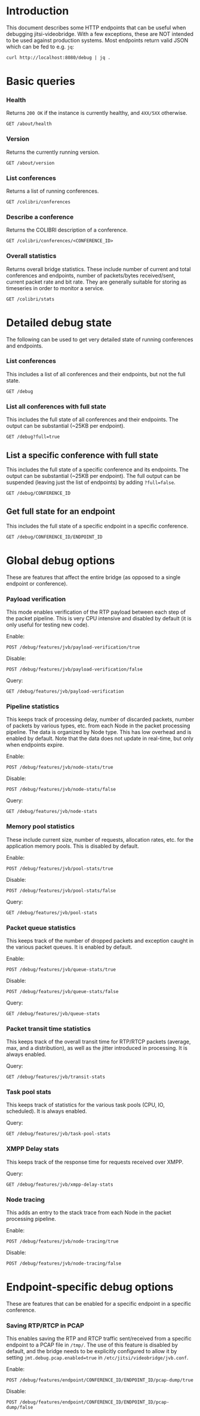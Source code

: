 # Introduction

This document describes some HTTP endpoints that can be useful when debugging jitsi-videobridge. With a few exceptions,
these are NOT intended to be used against production systems. Most endpoints return valid JSON which can be fed to e.g. `jq`:
```
curl http://localhost:8080/debug | jq .
```

# Basic queries

### Health
Returns `200 OK` if the instance is currently healthy, and `4XX/5XX` otherwise.
```
GET /about/health
```

### Version
Returns the currently running version.
```
GET /about/version
```

### List conferences
Returns a list of running conferences.
```
GET /colibri/conferences
```

### Describe a conference
Returns the COLIBRI description of a conference.
```
GET /colibri/conferences/<CONFERENCE_ID>
```

### Overall statistics
Returns overall bridge statistics. These include number of current and total conferences and endpoints, number of packets/bytes received/sent, current packet rate and bit rate. They are generally suitable for storing as timeseries in order to monitor a service.
```
GET /colibri/stats
```


# Detailed debug state
The following can be used to get very detailed state of running conferences and endpoints.

### List conferences
This includes a list of all conferences and their endpoints, but not the full state.
```
GET /debug
```

### List all conferences with full state
This includes the full state of all conferences and their endpoints. The output can be substantial (~25KB per endpoint).
```
GET /debug?full=true
```

## List a specific conference with full state
This includes the full state of a specific conference and its endpoints. The output can be substantial (~25KB per endpoint).
The full output can be suspended (leaving just the list of endpoints) by adding `?full=false`.
```
GET /debug/CONFERENCE_ID
```

## Get full state for an endpoint
This includes the full state of a specific endpoint in a specific conference.
```
GET /debug/CONFERENCE_ID/ENDPOINT_ID
```


# Global debug options
These are features that affect the entire bridge (as opposed to a single endpoint or conference).

### Payload verification
This mode enables verification of the RTP payload between each step of the packet pipeline.
This is very CPU intensive and disabled by default (it is only useful for testing new code).

Enable:
```
POST /debug/features/jvb/payload-verification/true
```

Disable:
```
POST /debug/features/jvb/payload-verification/false
```

Query:
```
GET /debug/features/jvb/payload-verification
```

### Pipeline statistics
This keeps track of processing delay, number of discarded packets,
number of packets by various types, etc. from each Node in the packet
processing pipeline. The data is organized by Node type. This has low overhead
and is enabled by default. Note that the data does not update in real-time, but
only when endpoints expire.

Enable:
```
POST /debug/features/jvb/node-stats/true
```

Disable:
```
POST /debug/features/jvb/node-stats/false
```
Query:
```
GET /debug/features/jvb/node-stats
```

### Memory pool statistics
These include current size, number of requests, allocation rates, etc. for the application memory pools. This is disabled by default.

Enable:
```
POST /debug/features/jvb/pool-stats/true
```

Disable:
```
POST /debug/features/jvb/pool-stats/false
```
Query:
```
GET /debug/features/jvb/pool-stats
```

### Packet queue statistics
This keeps track of the number of dropped packets and exception caught in the
various packet queues. It is enabled by default.

Enable:
```
POST /debug/features/jvb/queue-stats/true
```

Disable:
```
POST /debug/features/jvb/queue-stats/false
```

Query:
```
GET /debug/features/jvb/queue-stats
```

### Packet transit time statistics
This keeps track of the overall transit time for RTP/RTCP packets (average,
max, and a distribution), as well as the jitter introduced in processing. It
is always enabled.

Query:
```
GET /debug/features/jvb/transit-stats
```

### Task pool stats
This keeps track of statistics for the various task pools (CPU, IO, scheduled).
It is always enabled.

Query:
```
GET /debug/features/jvb/task-pool-stats
```

### XMPP Delay stats
This keeps track of the response time for requests received over XMPP.

Query:
```
GET /debug/features/jvb/xmpp-delay-stats
```

### Node tracing
This adds an entry to the stack trace from each Node in the packet processing pipeline.

Enable:
```
POST /debug/features/jvb/node-tracing/true
```

Disable:
```
POST /debug/features/jvb/node-tracing/false
```

# Endpoint-specific debug options
These are features that can be enabled for a specific endpoint in a specific conference.

### Saving RTP/RTCP in PCAP
This enables saving the RTP and RTCP traffic sent/received from a specific endpoint to a PCAP file in `/tmp/`.
The use of this feature is disabled by default, and the bridge needs to be explicitly configured to
allow it by setting `jmt.debug.pcap.enabled=true` in `/etc/jitsi/videobridge/jvb.conf`.

Enable:
```
POST /debug/features/endpoint/CONFERENCE_ID/ENDPOINT_ID/pcap-dump/true
```

Disable:
```
POST /debug/features/endpoint/CONFERENCE_ID/ENDPOINT_ID/pcap-dump/false
```

